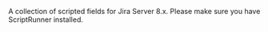A collection of scripted fields for Jira Server 8.x. Please make sure you have ScriptRunner installed.